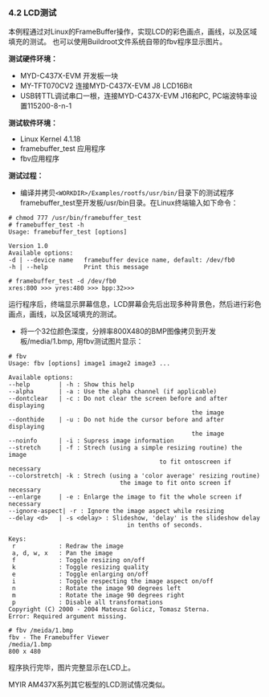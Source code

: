 ### 4.2 LCD测试

本例程通过对Linux的FrameBuffer操作，实现LCD的彩色画点，画线，以及区域填充的测试。 也可以使用Buildroot文件系统自带的fbv程序显示图片。

**测试硬件环境：**

* MYD-C437X-EVM 开发板一块  
* MY-TFT070CV2 连接MYD-C437X-EVM J8 LCD16Bit 
* USB转TTL调试串口一根，连接MYD-C437X-EVM J16和PC, PC端波特率设置115200-8-n-1

**测试软件环境：**

* Linux Kernel 4.1.18   
* framebuffer\_test 应用程序  
* fbv应用程序

**测试过程：**

* 编译并拷贝`<WORKDIR>/Examples/rootfs/usr/bin/`目录下的测试程序framebuffer\_test至开发板/usr/bin目录。在Linux终端输入如下命令：  

```
# chmod 777 /usr/bin/framebuffer_test
# framebuffer_test -h
Usage: framebuffer_test [options]

Version 1.0
Available options:
-d | --device name   framebuffer device name, default: /dev/fb0
-h | --help          Print this message

# framebuffer_test -d /dev/fb0
xres:800 >>> yres:480 >>> bpp:32>>>
```

运行程序后，终端显示屏幕信息，LCD屏幕会先后出现多种背景色，然后进行彩色画点，画线，以及区域填充的测试。

* 将一个32位颜色深度，分辨率800X480的BMP图像拷贝到开发板/media/1.bmp, 用fbv测试图片显示：  

```
# fbv
Usage: fbv [options] image1 image2 image3 ...

Available options:
--help        | -h : Show this help
--alpha       | -a : Use the alpha channel (if applicable)
--dontclear   | -c : Do not clear the screen before and after displaying
                                                   the image
--donthide    | -u : Do not hide the cursor before and after displaying 
                                                   the image
--noinfo      | -i : Supress image information
--stretch     | -f : Strech (using a simple resizing routine) the image
                                          to fit ontoscreen if necessary
--colorstretch| -k : Strech (using a 'color average' resizing routine) 
                               the image to fit onto screen if necessary
--enlarge     | -e : Enlarge the image to fit the whole screen if necessary
--ignore-aspect| -r : Ignore the image aspect while resizing
--delay <d>   | -s <delay> : Slideshow, 'delay' is the slideshow delay
                                 in tenths of seconds.

Keys:
 r            : Redraw the image
 a, d, w, x   : Pan the image
 f            : Toggle resizing on/off
 k            : Toggle resizing quality
 e            : Toggle enlarging on/off
 i            : Toggle respecting the image aspect on/off
 n            : Rotate the image 90 degrees left
 m            : Rotate the image 90 degrees right
 p            : Disable all transformations
Copyright (C) 2000 - 2004 Mateusz Golicz, Tomasz Sterna.
Error: Required argument missing.

# fbv /meida/1.bmp
fbv - The Framebuffer Viewer
/media/1.bmp
800 x 480
```

程序执行完毕，图片完整显示在LCD上。

MYIR AM437X系列其它板型的LCD测试情况类似。

